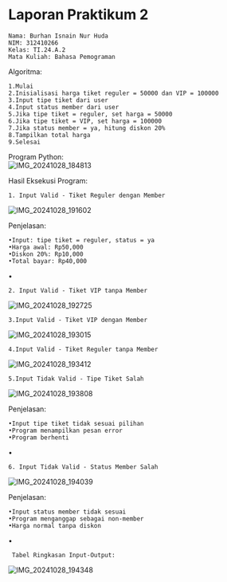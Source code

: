 # Laporan Praktikum 2

    Nama: Burhan Isnain Nur Huda
    NIM: 312410266
    Kelas: TI.24.A.2
    Mata Kuliah: Bahasa Pemograman 


Algoritma:

    1.Mulai
    2.Inisialisasi harga tiket reguler = 50000 dan VIP = 100000
    3.Input tipe tiket dari user
    4.Input status member dari user
    5.Jika tipe tiket = reguler, set harga = 50000
    6.Jika tipe tiket = VIP, set harga = 100000
    7.Jika status member = ya, hitung diskon 20%
    8.Tampilkan total harga
    9.Selesai

Program Python:    
![IMG_20241028_184813](https://github.com/user-attachments/assets/9bec1072-82a3-4011-b637-688448b246f4)


Hasil Eksekusi Program:

    1. Input Valid - Tiket Reguler dengan Member
![IMG_20241028_191602](https://github.com/user-attachments/assets/d162e7fa-bd5e-48f9-9a2c-5199811cf9a2)

Penjelasan:

    •Input: tipe tiket = reguler, status = ya
    •Harga awal: Rp50,000
    •Diskon 20%: Rp10,000
    •Total bayar: Rp40,000
•

    2. Input Valid - Tiket VIP tanpa Member
![IMG_20241028_192725](https://github.com/user-attachments/assets/879d1a93-b6f5-4129-b3fc-b80d4e1332cd)

    3.Input Valid - Tiket VIP dengan Member
![IMG_20241028_193015](https://github.com/user-attachments/assets/b0dbc81c-402f-4508-9ced-5c3e7a02837a)
    
    4.Input Valid - Tiket Reguler tanpa Member
![IMG_20241028_193412](https://github.com/user-attachments/assets/ea652cd0-ed86-475a-988e-8e52663474d9)

    5.Input Tidak Valid - Tipe Tiket Salah
![IMG_20241028_193808](https://github.com/user-attachments/assets/033e8af0-cf7f-4ef4-a68b-fd8e67ec06f2)

Penjelasan:

    •Input tipe tiket tidak sesuai pilihan
    •Program menampilkan pesan error
    •Program berhenti
•

    6. Input Tidak Valid - Status Member Salah
![IMG_20241028_194039](https://github.com/user-attachments/assets/58a034c6-6b3c-40b6-9b50-b2036fc03850)

Penjelasan:

    •Input status member tidak sesuai
    •Program menganggap sebagai non-member
    •Harga normal tanpa diskon

 •  
  
     Tabel Ringkasan Input-Output:
![IMG_20241028_194348](https://github.com/user-attachments/assets/4db494b3-271f-4553-ad93-f1d8c16a75d2)
    
